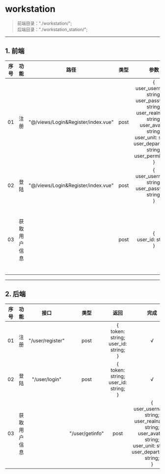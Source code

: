 # workstation
> 前端目录："./workstation/";<br>
> 后端目录："./workstation_station/";<br>
---
## 1. 前端
| 序号 | 功能 | 路径 | 类型 | 参数 | 完成 |
|:----:|:----:|:----:|:----:|:----:|:----:|
| 01 | 注册 | "@/views/Login&Register/index.vue" | post | {<br>user_username: string;<br>user_password: string;<br>user_realname: string;<br>user_avatar: string;<br>user_unit: string;<br>user_department: string;<br>user_permission;<br>} | {<br>token: string;<br>user_id: string;<br>} | √ |
| 02 | 登陆 | "@/views/Login&Register/index.vue" |  post | {<br>user_username: string;<br>user_password: string;<br>} | {<br>token: string;<br>user_id: string;<br>} | √ |
| 03 | 获取用户信息 |  | post | {<br>user_id: string;<br>} | {<br>user_username: string;<br>user_realname: string;<br>user_avatar: string;<br>user_unit: string;<br>user_department: string;<br>} | {<br>token: string;<br>user_id: string;<br>} | √ |
---
## 2. 后端
| 序号 | 功能 | 接口 | 类型 | 返回 | 完成 |
|:----:|:----:|:----:|:----:|:----:|:----:|
| 01 | 注册 | "/user/register" | post | {<br>token: string;<br>user_id: string;<br>} | √ |
| 02 | 登陆 | "/user/login" | post | {<br>token: string;<br>user_id: string;<br>} | √ |
| 03 | 获取用户信息 |  | "/user/getinfo" | post | {<br>user_username: string;<br>user_realname: string;<br>user_avatar: string;<br>user_unit: string;<br>user_department: string;<br>} | {<br>token: string;<br>user_id: string;<br>} | √ |